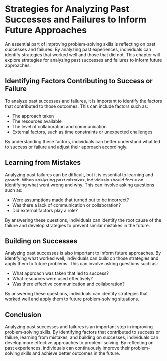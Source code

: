 # Strategies for Analyzing Past Successes and Failures to Inform Future Approaches

An essential part of improving problem-solving skills is reflecting on past successes and failures. By analyzing past experiences, individuals can identify strategies that worked well and those that did not. This chapter will explore strategies for analyzing past successes and failures to inform future approaches.

Identifying Factors Contributing to Success or Failure
------------------------------------------------------

To analyze past successes and failures, it is important to identify the factors that contributed to those outcomes. This can include factors such as:

* The approach taken
* The resources available
* The level of collaboration and communication
* External factors, such as time constraints or unexpected challenges

By understanding these factors, individuals can better understand what led to success or failure and adjust their approach accordingly.

Learning from Mistakes
----------------------

Analyzing past failures can be difficult, but it is essential to learning and growth. When analyzing past mistakes, individuals should focus on identifying what went wrong and why. This can involve asking questions such as:

* Were assumptions made that turned out to be incorrect?
* Was there a lack of communication or collaboration?
* Did external factors play a role?

By answering these questions, individuals can identify the root cause of the failure and develop strategies to prevent similar mistakes in the future.

Building on Successes
---------------------

Analyzing past successes is also important to inform future approaches. By identifying what worked well, individuals can build on those strategies and apply them to future problems. This can involve asking questions such as:

* What approach was taken that led to success?
* What resources were used effectively?
* Was there effective communication and collaboration?

By answering these questions, individuals can identify strategies that worked well and apply them to future problem-solving situations.

Conclusion
----------

Analyzing past successes and failures is an important step in improving problem-solving skills. By identifying factors that contributed to success or failure, learning from mistakes, and building on successes, individuals can develop more effective approaches to problem-solving. By reflecting on past experiences, individuals can continuously improve their problem-solving skills and achieve better outcomes in the future.
